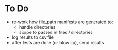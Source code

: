 # To Do

* re-work how file_path manifests are generated to:
  * handle directories
  * scope to passed in files / directories
* log results to csv file
* after tests are done (or blow up), send results
